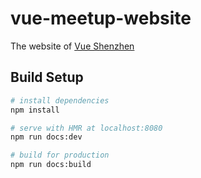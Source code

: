 # vue-meetup-website

The website of [Vue Shenzhen](https://vueshenzhen.com)

## Build Setup

``` bash
# install dependencies
npm install

# serve with HMR at localhost:8080
npm run docs:dev

# build for production
npm run docs:build
```
